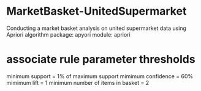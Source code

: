 # MarketBasket-UnitedSupermarket
Conducting a market basket analysis on united supermarket data using Apriori algorithm
package: apyori
module: apriori

# associate rule parameter thresholds
minimum  support  = 1% of maximum support
mimimum confidence = 60%
mimimum lift = 1
minimum number of items in basket = 2


